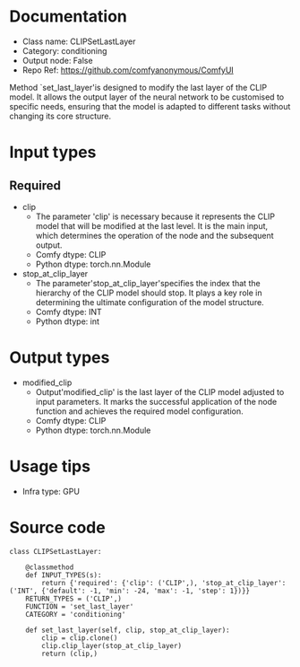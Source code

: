 # Documentation
- Class name: CLIPSetLastLayer
- Category: conditioning
- Output node: False
- Repo Ref: https://github.com/comfyanonymous/ComfyUI

Method `set_last_layer'is designed to modify the last layer of the CLIP model. It allows the output layer of the neural network to be customised to specific needs, ensuring that the model is adapted to different tasks without changing its core structure.

# Input types
## Required
- clip
    - The parameter 'clip' is necessary because it represents the CLIP model that will be modified at the last level. It is the main input, which determines the operation of the node and the subsequent output.
    - Comfy dtype: CLIP
    - Python dtype: torch.nn.Module
- stop_at_clip_layer
    - The parameter'stop_at_clip_layer'specifies the index that the hierarchy of the CLIP model should stop. It plays a key role in determining the ultimate configuration of the model structure.
    - Comfy dtype: INT
    - Python dtype: int

# Output types
- modified_clip
    - Output'modified_clip' is the last layer of the CLIP model adjusted to input parameters. It marks the successful application of the node function and achieves the required model configuration.
    - Comfy dtype: CLIP
    - Python dtype: torch.nn.Module

# Usage tips
- Infra type: GPU

# Source code
```
class CLIPSetLastLayer:

    @classmethod
    def INPUT_TYPES(s):
        return {'required': {'clip': ('CLIP',), 'stop_at_clip_layer': ('INT', {'default': -1, 'min': -24, 'max': -1, 'step': 1})}}
    RETURN_TYPES = ('CLIP',)
    FUNCTION = 'set_last_layer'
    CATEGORY = 'conditioning'

    def set_last_layer(self, clip, stop_at_clip_layer):
        clip = clip.clone()
        clip.clip_layer(stop_at_clip_layer)
        return (clip,)
```